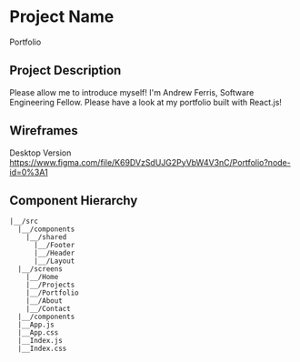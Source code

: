 # Project Name

Portfolio

## Project Description

Please allow me to introduce myself! I'm Andrew Ferris, Software Engineering Fellow. Please have a look at my portfolio built with React.js!

## Wireframes

Desktop Version
https://www.figma.com/file/K69DVzSdUJG2PyVbW4V3nC/Portfolio?node-id=0%3A1

## Component Hierarchy

```
|__/src
  |__/components
    |__/shared
      |__/Footer
      |__/Header
      |__/Layout
  |__/screens
    |__/Home
    |__/Projects
    |__/Portfolio
    |__/About
    |__/Contact
  |__/components
  |__App.js
  |__App.css
  |__Index.js
  |__Index.css
```
